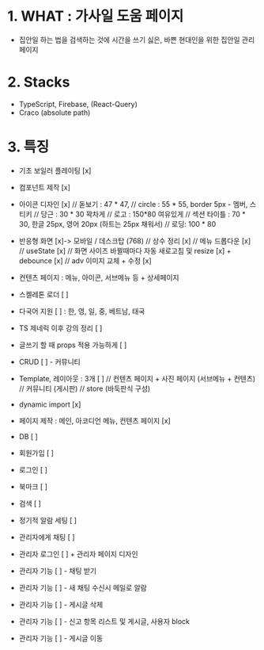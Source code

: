 # 1. WHAT : 가사일 도움 페이지
- 집안일 하는 법을 검색하는 것에 시간을 쓰기 싫은, 바쁜 현대인을 위한 집안일 관리 페이지

# 2. Stacks
- TypeScript, Firebase, (React-Query)
- Craco (absolute path)

# 3. 특징
- 기초 보일러 플레이팅 [x]
- 컴포넌트 제작 [x]
- 아이콘 디자인 [x]
// 돋보기 : 47 * 47, 
// circle : 55 * 55, border 5px - 멤버, 스티키
// 당근 : 30 * 30 꽉차게
// 로고 : 150*80 여유있게
// 섹션 타이틀 : 70 * 30, 한글 25px, 영어 20px (하트는 25px 채워서)
// 로딩: 100 * 80

- 반응형 화면 [x]-> 모바일 / 데스크탑 (768)
// 상수 정리 [x]
// 메뉴 드롭다운 [x]
// useState [x]
// 화면 사이즈 바뀔때마다 자동 새로고침 및 resize [x] + debounce [x]
// adv 이미지 교체 + 수정 [x]
- 컨텐츠 페이지 : 메뉴, 아이콘, 서브메뉴 등 + 상세페이지
- 스켈레톤 로더 [ ]
- 다국어 지원 [ ] : 한, 영, 일, 중, 베트남, 태국



- TS 제네릭 이후 강의 정리 [ ]
- 글쓰기 할 때 props 적용 가능하게 [ ]
- CRUD [ ] - 커뮤니티

- Template, 레이아웃 : 3개 [ ]
// 컨텐츠 페이지 + 사진 페이지 (서브메뉴 + 컨텐츠)
// 커뮤니티 (게시판)
// store (바둑판식 구성)

- dynamic import [x]
- 페이지 제작 : 메인, 아코디언 메뉴, 컨텐츠 페이지 [x]

- DB [ ]
- 회원가입 [ ]
- 로그인 [ ]
- 북마크 [ ]
- 검색 [ ]
- 정기적 알람 세팅 [ ]
- 관리자에게 채팅 [ ]

- 관리자 로그인 [ ] + 관리자 페이지 디자인 
- 관리자 기능 [ ] - 채팅 받기
- 관리자 기능 [ ] - 새 채팅 수신시 메일로 알람
- 관리자 기능 [ ] - 게시글 삭제
- 관리자 기능 [ ] - 신고 항목 리스트 및 게시글, 사용자 block
- 관리자 기능 [ ] - 게시글 이동

